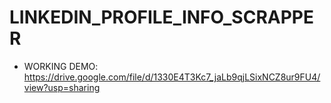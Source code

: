 # LINKEDIN_PROFILE_INFO_SCRAPPER
* WORKING DEMO: https://drive.google.com/file/d/1330E4T3Kc7_jaLb9qjLSixNCZ8ur9FU4/view?usp=sharing 

